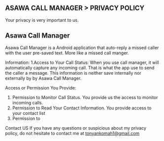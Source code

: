 

## ASAWA CALL MANAGER > PRIVACY POLICY

Your privacy is very important to us. 

## Asawa Call Manager
Asawa Call Manager is a Android application that auto-reply a missed caller with the user pre-saved text. More like a missed call manger.


Information:
  1.Access to Your Call Status: When you use call manager, it will automatically capture any incoming call. 
    That is what the app use to send the caller a message. 
    This information is neither save internally nor externally by by Asawa Call Manager.
  
Access or Permission You Provide:
  1. Permission to Monitor Call Status. You provide us the access to monitor incoming calls.
  2. Permission to Read Your Contact Information. You provide access to your contact list
  3. Permission to 
  

Contact US
If you have any questions or suspicious about my privacy policy, do not hesitate to contact me at tonyankomah1@gmail.com
